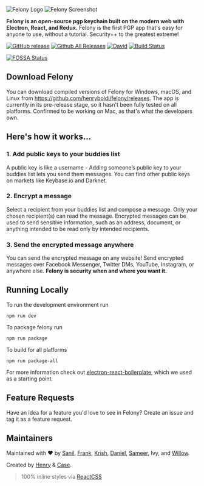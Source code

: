 ![Felony Logo](https://i.imgur.com/gqG7XoQ.png)
![Felony Screenshot](https://i.imgur.com/0e1ZOLp.png)

**Felony is an open-source pgp keychain built on the modern web with Electron, React, and Redux.** Felony is the first PGP app that's easy for anyone to use, without a tutorial. Security++ to the greatest extreme!

[![GitHub release](https://img.shields.io/github/release/henryboldi/felony.svg?maxAge=2592000)]()
[![Github All Releases](https://img.shields.io/github/downloads/henryboldi/felony/total.svg?maxAge=2592000)]()
[![David](https://david-dm.org/henryboldi/felony.svg)]()
[![Build Status](https://travis-ci.org/henryboldi/felony.svg?branch=master)](https://travis-ci.org/henryboldi/felony)

[![FOSSA Status](https://app.fossa.io/api/projects/git%2Bhttps%3A%2F%2Fgithub.com%2Fhenryboldi%2Ffelony.svg?size=large)](https://app.fossa.io/projects/git%2Bhttps%3A%2F%2Fgithub.com%2Fhenryboldi%2Ffelony?ref=badge_large)

## Download Felony
You can download compiled versions of Felony for Windows, macOS, and Linux from https://github.com/henryboldi/felony/releases. The app is currently in its pre-release stage, so it hasn't been fully tested on all platforms. Confirmed to be working on Mac, as that's what the developers own.

## Here's how it works...
### 1. Add public keys to your buddies list
A public key is like a username - Adding someone’s public key to your buddies list lets you send them messages. You can find other public keys on markets like Keybase.io and Darknet.
### 2. Encrypt a message
Select a recipient from your buddies list and compose a message. Only your chosen recipient(s) can read the message. Encrypted messages can be used to send sensitive information, such as an address, document, or anything intended to be read only by intended recipients.
### 3. Send the encrypted message anywhere
You can send the encrypted message on any website! Send encrypted messages over Facebook Messenger, Twitter DMs, YouTube, Instagram, or anywhere else. **Felony is security when and where you want it.**

## Running Locally
To run the development environment run
```
npm run dev
```
To package felony run
```
npm run package
```
To build for all platforms
```
npm run package-all
```
For more information check out [electron-react-boilerplate](https://github.com/chentsulin/electron-react-boilerplate), which we used as a starting point.

## Feature Requests
Have an idea for a feature you'd love to see in Felony? Create an issue and tag it as a feature request.

## Maintainers

Maintained with ❤️ by [Sanil](https://github.com/TechyPeople), [Frank](https://github.com/frankcash), [Krish](https://github.com/KrishMunot), [Daniel](https://github.com/Arthelon), [Sameer](https://github.com/samkho10), Ivy, and [Willow](https://github.com/istx25).

Created by [Henry](https://github.com/henryboldi) & [Case](https://github.com/casesandberg).

> 100% inline styles via [ReactCSS](http://reactcss.com/)

